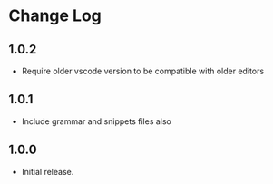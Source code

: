 # Change Log

## 1.0.2

- Require older vscode version to be compatible with older editors

## 1.0.1

- Include grammar and snippets files also

## 1.0.0

- Initial release.

